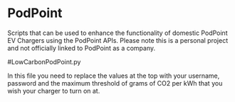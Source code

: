 # PodPoint
Scripts that can be used to enhance the functionality of domestic PodPoint EV Chargers using the PodPoint APIs. Please note this is a personal project and not officially linked to PodPoint as a company.

#LowCarbonPodPoint.py

In this file you need to replace the values at the top with your username, password and the maximum threshold of grams of CO2 per kWh that you wish your charger to turn on at.
